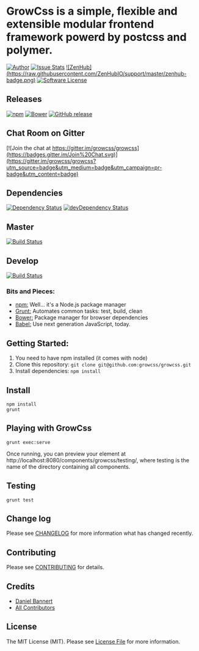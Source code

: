 # GrowCss is a simple, flexible and extensible modular frontend framework powerd by postcss and polymer.

[![Author](http://img.shields.io/badge/author-@anolilab-blue.svg?style=flat-square)](https://twitter.com/anolilab)
[![Issue Stats](http://issuestats.com/github/growcss/growcss/badge/issue?style=flat-square)](http://issuestats.com/github/growcss/growcss)
[![ZenHub] (https://raw.githubusercontent.com/ZenHubIO/support/master/zenhub-badge.png)](https://zenhub.io)
[![Software License](https://img.shields.io/badge/license-MIT-brightgreen.svg?style=flat-square)](LICENSE)

## Releases
[![npm](https://img.shields.io/npm/v/growcss.svg?style=flat-square)](https://www.npmjs.com/package/growcss)
[![Bower](https://img.shields.io/bower/v/growcss.svg?style=flat-square)](https://github.com/growcss/growcss)
[![GitHub release](https://img.shields.io/github/release/growcss/growcss.svg?style=flat-square)](https://github.com/growcss/growcss/releases)

## Chat Room on Gitter
[![Join the chat at https://gitter.im/growcss/growcss](https://badges.gitter.im/Join%20Chat.svg)](https://gitter.im/growcss/growcss?utm_source=badge&utm_medium=badge&utm_campaign=pr-badge&utm_content=badge)

## Dependencies
[![Dependency Status](https://david-dm.org/growcss/growcss.svg?style=flat-square)](https://david-dm.org/growcss/growcss#info=dependencies&view=table)
[![devDependency Status](https://david-dm.org/growcss/growcss/dev-status.svg?style=flat-square)](https://david-dm.org/growcss/growcss#info=devDependencies)

## Master
[![Build Status](https://img.shields.io/travis/growcss/growcss.svg?branch=develop&style=flat-square)](https://travis-ci.org/growcss/growcss)

## Develop
[![Build Status](https://img.shields.io/travis/growcss/growcss.svg?branch=develop&style=flat-square)](https://travis-ci.org/growcss/growcss)

### Bits and Pieces:
* [npm:](https://npmjs.org/) Well... it's a Node.js package manager
* [Grunt:](http://gruntjs.com/) Automates common tasks: test, build, clean
* [Bower:](http://bower.io/) Package manager for browser dependencies
* [Babel:](https://github.com/babel/babel/) Use next generation JavaScript, today.

## Getting Started:

1. You need to have npm installed (it comes with node)
2. Clone this repository: `git clone git@github.com:growcss/growcss.git`
3. Install dependencies: `npm install`

## Install

~~~
npm install
grunt
~~~

## Playing with GrowCss

~~~
grunt exec:serve
~~~

Once running, you can preview your element at http://localhost:8080/components/growcss/testing/, where testing is the name of the directory containing all components.

## Testing

~~~
grunt test
~~~

## Change log

Please see [CHANGELOG](CHANGELOG.md) for more information what has changed recently.

## Contributing

Please see [CONTRIBUTING](CONTRIBUTING.md) for details.

## Credits

- [Daniel Bannert](https://github.com/prisis)
- [All Contributors](../../contributors)

## License

The MIT License (MIT). Please see [License File](LICENSE.md) for more information.

